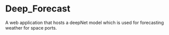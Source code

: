 # Deep_Forecast
A web application that hosts a deepNet model which is used for forecasting weather for space ports.

